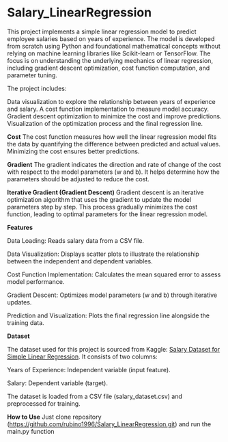 # Salary_LinearRegression
This project implements a simple linear regression model to predict employee salaries based on years of experience. 
The model is developed from scratch using Python and foundational mathematical concepts without relying on machine learning libraries like Scikit-learn or TensorFlow. The focus is on understanding the underlying mechanics of linear regression, including gradient descent optimization, cost function computation, and parameter tuning.

The project includes:

Data visualization to explore the relationship between years of experience and salary.
A cost function implementation to measure model accuracy.
Gradient descent optimization to minimize the cost and improve predictions.
Visualization of the optimization process and the final regression line.

**Cost**
The cost function measures how well the linear regression model fits the data by quantifying the difference between predicted and actual values. Minimizing the cost ensures better predictions.

**Gradient**
The gradient indicates the direction and rate of change of the cost with respect to the model parameters (w and b). It helps determine how the parameters should be adjusted to reduce the cost.

**Iterative Gradient (Gradient Descent)**
Gradient descent is an iterative optimization algorithm that uses the gradient to update the model parameters step by step. This process gradually minimizes the cost function, leading to optimal parameters for the linear regression model.

**Features**

Data Loading: Reads salary data from a CSV file.

Data Visualization: Displays scatter plots to illustrate the relationship between the independent and dependent variables.

Cost Function Implementation: Calculates the mean squared error to assess model performance.

Gradient Descent: Optimizes model parameters (w and b) through iterative updates.

Prediction and Visualization: Plots the final regression line alongside the training data.

**Dataset**

The dataset used for this project is sourced from Kaggle: [Salary Dataset for Simple Linear Regression](https://www.kaggle.com/datasets/abhishek14398/salary-dataset-simple-linear-regression/data).
It consists of two columns:

Years of Experience: Independent variable (input feature).

Salary: Dependent variable (target).

The dataset is loaded from a CSV file (salary_dataset.csv) and preprocessed for training.

**How to Use**
Just clone repository (https://github.com/rubino1996/Salary_LinearRegression.git) and run the main.py function 
